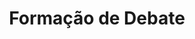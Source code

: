 ---
title: "Formação de Debate"
lang: "Portuguese"
year: "2018"
link: "YhElDAuEi3k"
slides: "https://drive.google.com/file/d/1F6BH-Za-ypdhEOjMDmh5vofrQPUReAj0/view"
authors: ['Diogo Videira']
tags: []
layout: "workshop"
categories: ["workshops"]
---